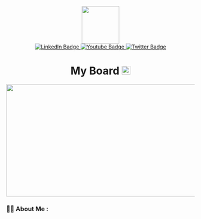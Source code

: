 <div id="header" align="center">
    <img src="https://c.tenor.com/ql4f6dmta0UAAAAi/hamster-spinning.gif" width="100" />
    <div id="badges">
        <a href="your-linkedin-URL">
            <img src="https://img.shields.io/badge/LinkedIn-blue?style=for-the-badge&logo=linkedin&logoColor=white"
                alt="LinkedIn Badge" />
        </a>
        <a href="your-youtube-URL">
            <img src="https://img.shields.io/badge/YouTube-red?style=for-the-badge&logo=youtube&logoColor=white"
                alt="Youtube Badge" />
        </a>
        <a href="your-twitter-URL">
            <img src="https://img.shields.io/badge/Twitter-blue?style=for-the-badge&logo=twitter&logoColor=white"
                alt="Twitter Badge" />
        </a>
    </div>
    <img src="https://komarev.com/ghpvc/?username=abzh423&style=flat-square&color=blue" alt="" />
    <div style="display: flex; flex-direction: row; justify-content: center; align-items: center;">
        <h1>
            My Board <img src="https://user-images.githubusercontent.com/81620918/184860602-cef3edd6-cb69-45f4-8517-a139805370a8.png"
            width="23px" />
        </h1>
    </div>
    <div align="center">
        <img src="https://c.tenor.com/ZlCPmBWx9pwAAAAd/anime-girl-space.gif" width="600" height="300" />
    </div>
</div>

### :woman_technologist: About Me :
